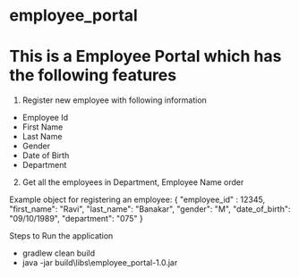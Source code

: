 # employee_portal
# This is a Employee Portal which has the following features
1) Register new employee with following information
  - Employee Id
  - First Name
  - Last Name
  - Gender
  - Date of Birth
  - Department
2) Get all the employees in Department, Employee Name order

Example object for registering an employee:
{
	"employee_id" : 12345,
	"first_name": "Ravi",
	"last_name": "Banakar",
	"gender": "M",
	"date_of_birth": "09/10/1989",
	"department": "075"
}

Steps to Run the application
- gradlew clean build
- java -jar build\libs\employee_portal-1.0.jar
